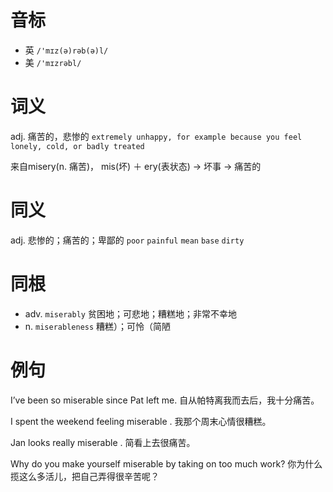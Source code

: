# 音标

- 英 `/'mɪz(ə)rəb(ə)l/`
- 美 `/'mɪzrəbl/`

# 词义

adj. 痛苦的，悲惨的
`extremely unhappy, for example because you feel lonely, cold, or badly treated`



来自misery(n. 痛苦)， mis(坏) ＋ ery(表状态) → 坏事 → 痛苦的

# 同义

adj. 悲惨的；痛苦的；卑鄙的
`poor` `painful` `mean` `base` `dirty`

# 同根

- adv. `miserably` 贫困地；可悲地；糟糕地；非常不幸地
- n. `miserableness` 糟糕）；可怜（简陋

# 例句

I’ve been so miserable since Pat left me.
自从帕特离我而去后，我十分痛苦。

I spent the weekend feeling miserable .
我那个周末心情很糟糕。

Jan looks really miserable .
简看上去很痛苦。

Why do you make yourself miserable by taking on too much work?
你为什么揽这么多活儿，把自己弄得很辛苦呢？



